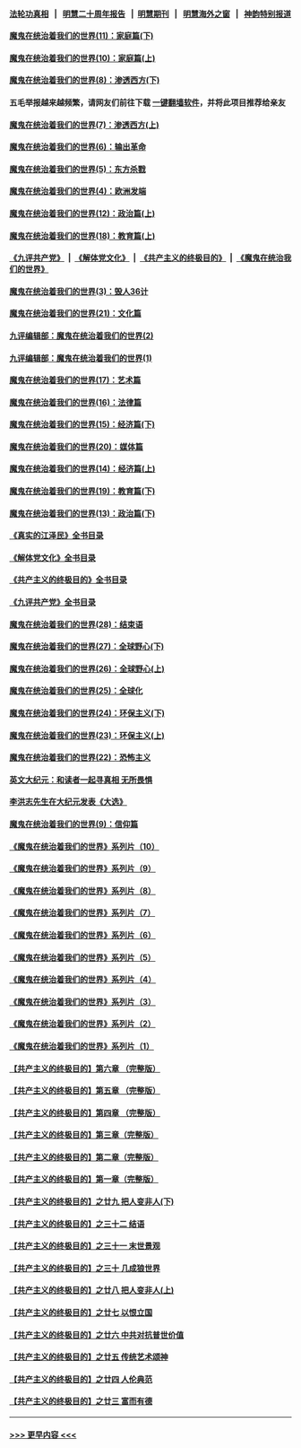 #### [法轮功真相](https://github.com/gfw-breaker/truth/blob/master/README.md?t=0) &nbsp;&nbsp;|&nbsp;&nbsp; [明慧二十周年报告](https://github.com/gfw-breaker/mh-reports/blob/master/README.md?t=0) &nbsp;&nbsp;|&nbsp;&nbsp;[明慧期刊](https://github.com/gfw-breaker/mh-qikan) &nbsp;&nbsp;|&nbsp;&nbsp; [明慧海外之窗](https://github.com/gfw-breaker/mh-news/blob/master/README.md?t=0) &nbsp;&nbsp;|&nbsp;&nbsp; [神韵特别报道](https://github.com/gfw-breaker/mh-news/blob/master/shenyun.md?t=0)
#### [魔鬼在统治着我们的世界(11)：家庭篇(下)](../pages/nsc422/n10440961.md?t=01210343) 
#### [魔鬼在统治着我们的世界(10)：家庭篇(上)](../pages/nsc422/n10435448.md?t=01210343) 
#### [魔鬼在统治着我们的世界(8)：渗透西方(下)](../pages/nsc422/n10429603.md?t=01210343) 
#### 五毛举报越来越频繁，请网友们前往下载 [一键翻墙软件](https://github.com/gfw-breaker/ssr-accounts)，并将此项目推荐给亲友
#### [魔鬼在统治着我们的世界(7)：渗透西方(上)](../pages/nsc422/n10426013.md?t=01210343) 
#### [魔鬼在统治着我们的世界(6)：输出革命](../pages/nsc422/n10421536.md?t=01210343) 
#### [魔鬼在统治着我们的世界(5)：东方杀戮](../pages/nsc422/n10417707.md?t=01210343) 
#### [魔鬼在统治着我们的世界(4)：欧洲发端](../pages/nsc422/n10414890.md?t=01210343) 
#### [魔鬼在统治着我们的世界(12)：政治篇(上)](../pages/nsc422/n10444576.md?t=01210343) 
#### [魔鬼在统治着我们的世界(18)：教育篇(上)](../pages/nsc422/n10526970.md?t=01210343) 
#### [《九评共产党》](https://github.com/begood0513/9ping.md/blob/master/README.md) &nbsp;|&nbsp; [《解体党文化》](../../../../jtdwh.md/blob/master/README.md)  &nbsp;|&nbsp; [《共产主义的终极目的》](../../../../gczydzjmd.md/blob/master/README.md) &nbsp;|&nbsp; [《魔鬼在统治我们的世界》](../../../../mgztzwmdsj.md/blob/master/README.md) 
#### [魔鬼在统治着我们的世界(3)：毁人36计](../pages/nsc422/n10411583.md?t=01210343) 
#### [魔鬼在统治着我们的世界(21)：文化篇](../pages/nsc422/n10597706.md?t=01210343) 
#### [九评编辑部：魔鬼在统治着我们的世界(2)](../pages/nsc422/n10410036.md?t=01210343) 
#### [九评编辑部：魔鬼在统治着我们的世界(1)](../pages/nsc422/n10406825.md?t=01210343) 
#### [魔鬼在统治着我们的世界(17)：艺术篇](../pages/nsc422/n10499093.md?t=01210343) 
#### [魔鬼在统治着我们的世界(16)：法律篇](../pages/nsc422/n10485969.md?t=01210343) 
#### [魔鬼在统治着我们的世界(15)：经济篇(下)](../pages/nsc422/n10469975.md?t=01210343) 
#### [魔鬼在统治着我们的世界(20)：媒体篇](../pages/nsc422/n10586579.md?t=01210343) 
#### [魔鬼在统治着我们的世界(14)：经济篇(上)](../pages/nsc422/n10457370.md?t=01210343) 
#### [魔鬼在统治着我们的世界(19)：教育篇(下)](../pages/nsc422/n10564808.md?t=01210343) 
#### [魔鬼在统治着我们的世界(13)：政治篇(下)](../pages/nsc422/n10448270.md?t=01210343) 
#### [《真实的江泽民》全书目录](../pages/nsc422/n13721399.md?t=01210343) 
#### [《解体党文化》全书目录](../pages/nsc422/n13721157.md?t=01210343) 
#### [《共产主义的终极目的》全书目录](../pages/nsc422/n13721048.md?t=01210343) 
#### [《九评共产党》全书目录](../pages/nsc422/n13708085.md?t=01210343) 
#### [魔鬼在统治着我们的世界(28)：结束语](../pages/nsc422/n10936246.md?t=01210343) 
#### [魔鬼在统治着我们的世界(27)：全球野心(下)](../pages/nsc422/n10928319.md?t=01210343) 
#### [魔鬼在统治着我们的世界(26)：全球野心(上)](../pages/nsc422/n10900318.md?t=01210343) 
#### [魔鬼在统治着我们的世界(25)：全球化](../pages/nsc422/n10788205.md?t=01210343) 
#### [魔鬼在统治着我们的世界(24)：环保主义(下)](../pages/nsc422/n10695307.md?t=01210343) 
#### [魔鬼在统治着我们的世界(23)：环保主义(上)](../pages/nsc422/n10688613.md?t=01210343) 
#### [魔鬼在统治着我们的世界(22)：恐怖主义](../pages/nsc422/n10614727.md?t=01210343) 
#### [英文大纪元：和读者一起寻真相 无所畏惧](../pages/nsc422/n12542027.md?t=01210343) 
#### [李洪志先生在大纪元发表《大选》](../pages/nsc422/n12534746.md?t=01210343) 
#### [魔鬼在统治着我们的世界(9)：信仰篇](../pages/nsc422/n10432159.md?t=01210343) 
#### [《魔鬼在统治着我们的世界》系列片（10）](../pages/nsc422/n12292670.md?t=01210343) 
#### [《魔鬼在统治着我们的世界》系列片（9）](../pages/nsc422/n12290859.md?t=01210343) 
#### [《魔鬼在统治着我们的世界》系列片（8）](../pages/nsc422/n12287445.md?t=01210343) 
#### [《魔鬼在统治着我们的世界》系列片（7）](../pages/nsc422/n12283425.md?t=01210343) 
#### [《魔鬼在统治着我们的世界》系列片（6）](../pages/nsc422/n12282314.md?t=01210343) 
#### [《魔鬼在统治着我们的世界》系列片（5）](../pages/nsc422/n12281419.md?t=01210343) 
#### [《魔鬼在统治着我们的世界》系列片（4）](../pages/nsc422/n12274024.md?t=01210343) 
#### [《魔鬼在统治着我们的世界》系列片（3）](../pages/nsc422/n12271322.md?t=01210343) 
#### [《魔鬼在统治着我们的世界》系列片（2）](../pages/nsc422/n12269049.md?t=01210343) 
#### [《魔鬼在统治着我们的世界》系列片（1）](../pages/nsc422/n12267575.md?t=01210343) 
#### [【共产主义的终极目的】第六章 （完整版）](../pages/nsc422/n11428913.md?t=01210343) 
#### [【共产主义的终极目的】第五章 （完整版）](../pages/nsc422/n11428912.md?t=01210343) 
#### [【共产主义的终极目的】第四章 （完整版）](../pages/nsc422/n11428907.md?t=01210343) 
#### [【共产主义的终极目的】第三章（完整版）](../pages/nsc422/n11428848.md?t=01210343) 
#### [【共产主义的终极目的】第二章（完整版）](../pages/nsc422/n11428831.md?t=01210343) 
#### [【共产主义的终极目的】第一章（完整版）](../pages/nsc422/n11417651.md?t=01210343) 
#### [【共产主义的终极目的】之廿九 把人变非人(下)](../pages/nsc422/n11344140.md?t=01210343) 
#### [【共产主义的终极目的】之三十二 结语](../pages/nsc422/n11360535.md?t=01210343) 
#### [【共产主义的终极目的】之三十一 末世景观](../pages/nsc422/n11351129.md?t=01210343) 
#### [【共产主义的终极目的】之三十 几成狼世界](../pages/nsc422/n11348280.md?t=01210343) 
#### [【共产主义的终极目的】之廿八 把人变非人(上)](../pages/nsc422/n11340492.md?t=01210343) 
#### [【共产主义的终极目的】之廿七 以恨立国](../pages/nsc422/n11336944.md?t=01210343) 
#### [【共产主义的终极目的】之廿六 中共对抗普世价值](../pages/nsc422/n11324785.md?t=01210343) 
#### [【共产主义的终极目的】之廿五 传统艺术颂神](../pages/nsc422/n11296396.md?t=01210343) 
#### [【共产主义的终极目的】之廿四 人伦典范](../pages/nsc422/n11296397.md?t=01210343) 
#### [【共产主义的终极目的】之廿三 富而有德](../pages/nsc422/n11283598.md?t=01210343) 

----
#### [ >>> 更早内容 <<< ](../indexes/nsc422-earlier.md)
